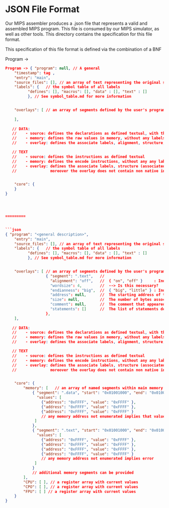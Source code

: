 # JSON File Format
Our MIPS assembler produces a .json file that represents a valid and assembled MIPS program.  This file is consumed by our MIPS simulator, as well as other tools.  This directory contains the specification for this file format.

This specification of this file format is defined via the combination of a BNF 

Program -> 
```json
Program -> { "program": null, // A general 
    "timestamp": tag ,
    "entry": "main",
    "source_files": [], // an array of text representing the original source program
    "labels": {   // the symbol table of all labels
          "defines": [], "macros": [], "data" : [], "text" : [] 
          }, // See symbol_table.md for more information


    "overlays": [ // an array of segments defined by the user's program, with each segment providing an array of declarations or instructions
                  
    ],
 
   // DATA: 
   //    - source: defines the declarations as defined textual, with the given structure
   //    - memory: defines the raw values in memory, without any labels
   //    - overlay: defines the associate labels, alignment, structure, etc.

   // TEXT
   //    - source: defines the instructions as defined textual
   //    - memory: defines the encode instructions, without any any labels
   //    - overlay: defines the associate labels, structure (associated structure), etc.
   //               moreover the overlay does not contain non native instructions


    "core": { 
    }
}




=========


```json
{ "program": "<general description>",
    "entry": "main",
    "source_files": [], // an array of text representing the original source program
    "labels": {   // the symbol table of all labels
          "defines": [], "macros": [], "data" : [], "text" : [] 
          }, // See symbol_table.md for more information


    "overlays": [ // an array of segments defined by the user's program, with each segment providing an array of declarations or instructions
                  { "segment": ".text",   //
                    "alignment": "off",   //  { "on", "off" }     : Indicates if memory alignment was performed
                    "wordsize": 4,        //  --> Is this necessary?
                    "endianness": "big",  //  { "big", "little" } : Indicates the endianness used for byte ordering
                    "address": null,      //  The starting address of this associated segment
                    "size": null,         //  The number of bytes associated with the segment
                    "comment": null,      //  The comment that appeared on the ".text" directive line
                    "statements": []      //  The list of statements defined within the segment
                  },
    ],
 
   // DATA: 
   //    - source: defines the declarations as defined textual, with the given structure
   //    - memory: defines the raw values in memory, without any labels
   //    - overlay: defines the associate labels, alignment, structure, etc.

   // TEXT
   //    - source: defines the instructions as defined textual
   //    - memory: defines the encode instructions, without any any labels
   //    - overlay: defines the associate labels, structure (associated structure), etc.
   //               moreover the overlay does not contain non native instructions


    "core": { 
        "memory": [   // an array of named segments within main memory
            { "segment": ".data", "start": "0x01001000", "end": "0x01001000",
              "values": [ 
                {"address": "0xFFFF", "value": "0xFFFF" },
                {"address": "0xFFFF", "value": "0xFFFF" },
                {"address": "0xFFFF", "value": "0xFFFF" } 
                // any memory address not enumerated implies that value is undetermined
             ]
            },
            { "segment": ".text", "start": "0x01001000", "end": "0x01001000", 
              "values": [
                {"address": "0xFFFF", "value": "0xFFFF" },
                {"address": "0xFFFF", "value": "0xFFFF" },
                {"address": "0xFFFF", "value": "0xFFFF" },
                {"address": "0xFFFF", "value": "0xFFFF" }
                // any memory address not enumerated implies error
             ]
            }
            // additional memory segments can be provided
        ],
        "CPU": [ ], // a register array with current values
        "CPO": [ ], // a register array with current values
        "FPU": [ ] // a register array with current values
    }
}


